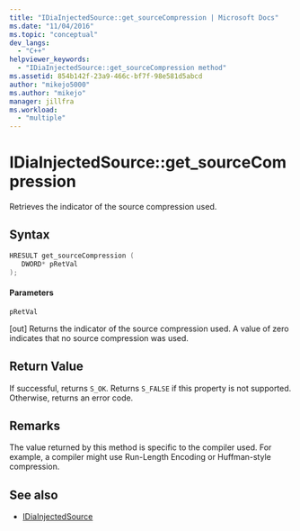 ```yaml
---
title: "IDiaInjectedSource::get_sourceCompression | Microsoft Docs"
ms.date: "11/04/2016"
ms.topic: "conceptual"
dev_langs:
  - "C++"
helpviewer_keywords:
  - "IDiaInjectedSource::get_sourceCompression method"
ms.assetid: 854b142f-23a9-466c-bf7f-98e581d5abcd
author: "mikejo5000"
ms.author: "mikejo"
manager: jillfra
ms.workload:
  - "multiple"
---
```

# IDiaInjectedSource::get_sourceCompression
Retrieves the indicator of the source compression used.

## Syntax

```C++
HRESULT get_sourceCompression ( 
   DWORD* pRetVal
);
```

#### Parameters
 `pRetVal`

[out] Returns the indicator of the source compression used. A value of zero indicates that no source compression was used.

## Return Value
 If successful, returns `S_OK`. Returns `S_FALSE` if this property is not supported. Otherwise, returns an error code.

## Remarks
 The value returned by this method is specific to the compiler used. For example, a compiler might use Run-Length Encoding or Huffman-style compression.

## See also
- [IDiaInjectedSource](../../debugger/debug-interface-access/idiainjectedsource.md)